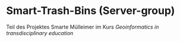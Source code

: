 # Smart-Trash-Bins (Server-group)

Teil des Projektes Smarte Mülleimer im Kurs *Geoinformatics in transdisciplinary education*
